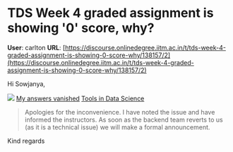 # TDS Week 4 graded assignment is showing '0' score, why?

**User**: carlton
**URL**: [https://discourse.onlinedegree.iitm.ac.in/t/tds-week-4-graded-assignment-is-showing-0-score-why/138157/2](https://discourse.onlinedegree.iitm.ac.in/t/tds-week-4-graded-assignment-is-showing-0-score-why/138157/2)

Hi Sowjanya,

![](https://dub1.discourse-cdn.com/flex013/user_avatar/discourse.onlinedegree.iitm.ac.in/carlton/60/56317_2.png)
[My answers vanished](https://discourse.onlinedegree.iitm.ac.in/t/my-answers-vanished/137977/17) [Tools in Data Science](/c/courses/tds-kb/34)

> Apologies for the inconvenience. I have noted the issue and have informed the instructors. As soon as the backend team reverts to us (as it is a technical issue) we will make a formal announcement.

Kind regards

